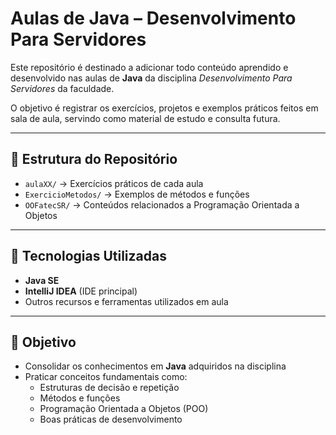 # Aulas de Java – Desenvolvimento Para Servidores

Este repositório é destinado a adicionar todo conteúdo aprendido e desenvolvido nas aulas de **Java** da disciplina *Desenvolvimento Para Servidores* da faculdade.  

O objetivo é registrar os exercícios, projetos e exemplos práticos feitos em sala de aula, servindo como material de estudo e consulta futura.  

---

## 📂 Estrutura do Repositório
- `aulaXX/` → Exercícios práticos de cada aula  
- `ExercicioMetodos/` → Exemplos de métodos e funções  
- `OOFatecSR/` → Conteúdos relacionados a Programação Orientada a Objetos  

---

## 🚀 Tecnologias Utilizadas
- **Java SE**  
- **IntelliJ IDEA** (IDE principal)  
- Outros recursos e ferramentas utilizados em aula  

---

## 🎯 Objetivo
- Consolidar os conhecimentos em **Java** adquiridos na disciplina  
- Praticar conceitos fundamentais como:
  - Estruturas de decisão e repetição  
  - Métodos e funções  
  - Programação Orientada a Objetos (POO)  
  - Boas práticas de desenvolvimento  